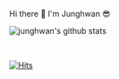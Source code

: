 

<!--
## 📚 Stack
- Java
- Spring
- RDBMS (Oracle, MariaDB, MSSQL)
-->

<div>

Hi there 👋 I'm Junghwan 😎

![junghwan's github stats](https://github-readme-stats.vercel.app/api?username=writer0713&show_icons=true)

<br/>

[![Hits](https://hits.seeyoufarm.com/api/count/incr/badge.svg?url=https%3A%2F%2Fgithub.com%2Fwriter0713%2Fhit-counter&count_bg=%2379C83D&title_bg=%23555555&icon=&icon_color=%23E7E7E7&title=hits&edge_flat=false)](https://hits.seeyoufarm.com)

</div> 
